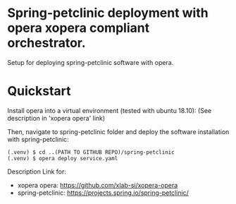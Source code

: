 # Spring-petclinic deployment with opera xopera compliant orchestrator.
Setup for deploying spring-petclinic software with opera.

# Quickstart
Install opera into a virtual environment (tested with ubuntu 18.10):
(See description in 'xopera opera' link)

Then, navigate to spring-petclinic folder and deploy the software installation with spring-petclinic:

```
(.venv) $ cd ..(PATH TO GITHUB REPO)/spring-petclinic
(.venv) $ opera deploy service.yaml
```

Description Link for:
- xopera opera: https://github.com/xlab-si/xopera-opera
- spring-petclinic: https://projects.spring.io/spring-petclinic/
